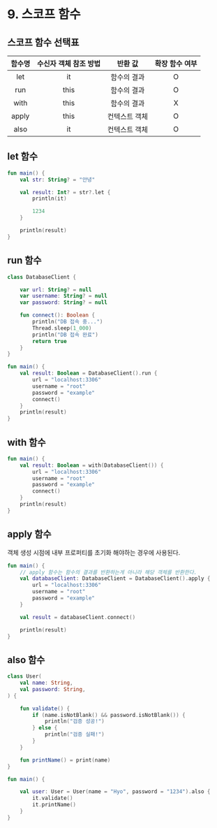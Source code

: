 # 9. 스코프 함수

## 스코프 함수 선택표

| 함수명 | 수신자 객체 참조 방법 | 반환 값 | 확장 함수 여부 |
| :-: | :-: | :-: | :-: |
| let | it | 함수의 결과 | O |
| run | this | 함수의 결과 | O |
| with | this | 함수의 결과 | X |
| apply | this | 컨텍스트 객체 | O |
| also | it | 컨텍스트 객체 | O |

## let 함수

```kotlin
fun main() {
    val str: String? = "안녕"

    val result: Int? = str?.let {
        println(it)

        1234
    }

    println(result)
}
```

## run 함수

```kotlin
class DatabaseClient {

    var url: String? = null
    var username: String? = null
    var password: String? = null

    fun connect(): Boolean {
        println("DB 접속 중...")
        Thread.sleep(1_000)
        println("DB 접속 완료")
        return true
    }
}

fun main() {
    val result: Boolean = DatabaseClient().run {
        url = "localhost:3306"
        username = "root"
        password = "example"
        connect()
    }
    println(result)
}
```

## with 함수

```kotlin
fun main() {
    val result: Boolean = with(DatabaseClient()) {
        url = "localhost:3306"
        username = "root"
        password = "example"
        connect()
    }
    println(result)
}
```

## apply 함수

객체 생성 시점에 내부 프로퍼티를 초기화 해야하는 경우에 사용된다.

```kotlin
fun main() {
    // apply 함수는 함수의 결과를 반환하는게 아니라 해당 객체를 반환한다.
    val databaseClient: DatabaseClient = DatabaseClient().apply {
        url = "localhost:3306"
        username = "root"
        password = "example"
    }

    val result = databaseClient.connect()

    println(result)
}
```

## also 함수

```kotlin
class User(
    val name: String,
    val password: String,
) {

    fun validate() {
        if (name.isNotBlank() && password.isNotBlank()) {
            println("검증 성공!")
        } else {
            println("검증 실패!")
        }
    }

    fun printName() = print(name)
}

fun main() {

    val user: User = User(name = "Hyo", password = "1234").also {
        it.validate()
        it.printName()
    }
}
```
